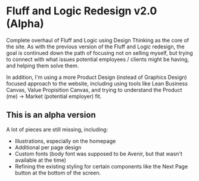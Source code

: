 # Fluff and Logic Redesign v2.0 (Alpha)
Complete overhaul of Fluff and Logic using Design Thinking as the core of the site. 
As with the previous version of the Fluff and Logic redesign, the goal is continued down the path of focusing
not on selling myself, but trying to connect with what issues potential employees / clients might be having, and
helping them solve them.

In addition, I'm using a more Product Design (instead of Graphics Design) focused approach to the website, including using tools like Lean Business Canvas, Value Propisition Canvas, and trying to understand the Product (me) -> Market (potential employer) fit.

## This is an alpha version
A lot of pieces are still missing, including:
- Illustrations, especially on the homepage
- Additional per page design
- Custom fonts (body font was supposed to be Avenir, but that wasn't available at the time)
- Refining the existing styling for certain components like the Next Page button at the bottom of the screen.
